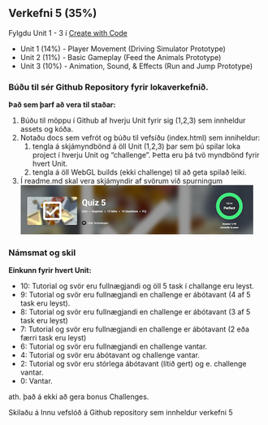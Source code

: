 ## Verkefni 5 (35%)

Fylgdu Unit 1 - 3 í [Create with Code](https://learn.unity.com/course/create-with-code/)

- Unit 1 (14%) - Player Movement (Driving Simulator Prototype)
- Unit 2 (11%) - Basic Gameplay (Feed the Animals Prototype)
- Unit 3 (10%) - Animation, Sound, & Effects (Run and Jump Prototype) 


### Búðu til sér Github Repository fyrir lokaverkefnið.

**Það sem þarf að vera til staðar:**

1. Búðu til möppu í Github af hverju Unit fyrir sig (1,2,3) sem innheldur assets og kóða.
2. Notaðu docs sem vefrót og búðu til vefsíðu (index.html) sem inniheldur:
   1. tengla á skjámyndbönd á öll Unit (1,2,3) þar sem þú spilar loka project í hverju Unit og “challenge”. 
    Þetta eru þá tvö myndbönd fyrir hvert Unit.
   2. tengla á öll WebGL builds (ekki challenge) til að geta spilað leiki.
3. Í readme.md skal vera skjámyndir af svörum við spurningum <br>
![spurningum (Quiz)](https://github.com/GunnarThorunnarson/FORR2GL05DU/blob/master/verkefni/stig.png)


### Námsmat og skil

**Einkunn fyrir hvert Unit:** 

- 10: Tutorial og svör eru fullnægjandi og öll 5 task í challange eru leyst. 
- 9: Tutorial og svör eru fullnægjandi en challenge er ábótavant (4 af 5 task eru leyst).
- 8: Tutorial og svör eru fullnægjandi en challenge er ábótavant (3 af 5 task eru leyst)
- 7: Tutorial og svör eru fullnægjandi en challenge er ábótavant (2 eða færri task eru leyst)
- 6: Tutorial og svör eru fullnægjandi en challenge vantar.
- 4: Tutorial og svör eru ábótavant og challenge vantar.
- 2: Tutorial og svör eru stórlega ábótavant (lítið gert) og e. challenge vantar.
- 0: Vantar.

ath. það á ekki að gera bonus Challenges.

Skilaðu á Innu vefslóð á Github repository sem innheldur verkefni 5
